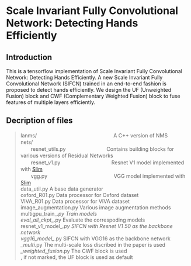 Scale Invariant Fully Convolutional Network: Detecting Hands Efficiently
=====
Introduction
-----
This is a tensorflow implementation of Scale Invariant Fully Convolutional Network: Detecting Hands Efficiently. 
A new Scale Invariant Fully Convolutional Network (SIFCN) trained in an end-to-end fashion is proposed to detect hands efficiently.
We design the UF (Unweighted Fusion) block and CWF (Complementary Weighted Fusion) block to fuse features of multiple layers efficiently.

Decription of files
-----
>lanms/　　　　　　　　　　　　　　　A C++ version of NMS <br>
>nets/<br>
　　resnet_utils.py　　　　　　　　Contains building blocks for various versions of Residual Networks<br>
　　resnet_v1.py　　　　　　　　　　Resnet V1 model implemented with [Slim](https://github.com/tensorflow/models/tree/master/research/slim)<br>
　　vgg.py　　　　　　　　　　　　　VGG model implemented with [Slim](https://github.com/tensorflow/models/tree/master/research/slim)<br>
>data_util.py					A base data generator<br>
>oxford_R01.py					Data processor for Oxford dataset<br>
>VIVA_R01.py					Data processor for VIVA dataset<br>
>image_augmentation.py			Various image augmentation methods<br>
>multigpu_train_*.py			Train models<br>
>eval_all_ckpt_*.py				Evaluate the correspoding models<br>
>resnet_v1_model_*.py			SIFCN with Resnet V1 50 as the backbone network<br>
>vgg16_model_*.py				SIFCN with VGG16 as the backbone network<br>
>*_multi*.py					The multi-scale loss discribed in the paper is used<br>
>*_weighted_fusion*.py			The CWF block is used<br>, if not marked, the UF block is used as default<br>